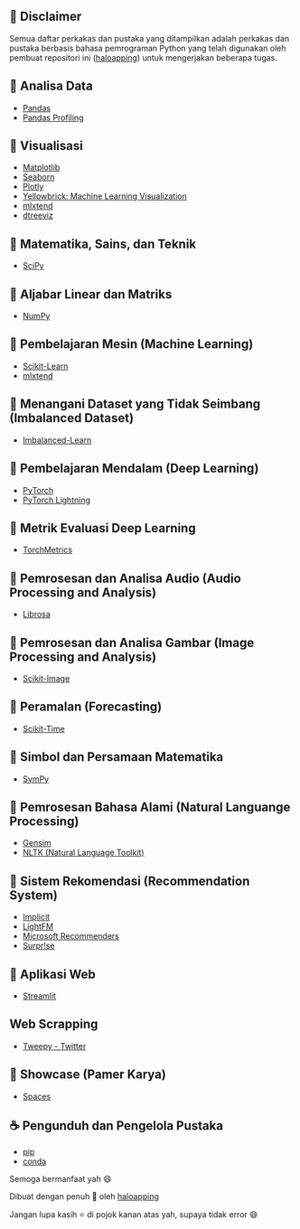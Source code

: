 ## 🍜 Disclaimer
Semua daftar perkakas dan pustaka yang ditampilkan adalah perkakas dan pustaka berbasis bahasa pemrograman Python yang telah digunakan oleh pembuat repositori ini ([haloapping](https://haloapping.github.io/)) untuk mengerjakan beberapa tugas.

## 🍟 Analisa Data
- [Pandas](https://pandas.pydata.org/)
- [Pandas Profiling](https://pandas-profiling.ydata.ai/docs/master/index.html)

## 🥘 Visualisasi
- [Matplotlib](https://matplotlib.org/)
- [Seaborn](https://seaborn.pydata.org/)
- [Plotly](https://plotly.com/python/)
- [Yellowbrick: Machine Learning Visualization](https://www.scikit-yb.org/en/latest/index.html)
- [mlxtend](https://rasbt.github.io/mlxtend/api_subpackages/mlxtend.plotting/)
- [dtreeviz](https://github.com/parrt/dtreeviz)

## 🧀 Matematika, Sains, dan Teknik
- [SciPy](https://docs.scipy.org/doc/scipy/index.html)

## 🍗 Aljabar Linear dan Matriks
- [NumPy](https://numpy.org/)

## 🍰 Pembelajaran Mesin (Machine Learning)
- [Scikit-Learn](https://scikit-learn.org/stable/index.html)
- [mlxtend](https://rasbt.github.io/mlxtend/)

## 🍩 Menangani Dataset yang Tidak Seimbang (Imbalanced Dataset)
- [Imbalanced-Learn](https://imbalanced-learn.org/stable/)

## 🌮 Pembelajaran Mendalam (Deep Learning)
- [PyTorch](https://pytorch.org/)
- [PyTorch Lightning](https://pytorch-lightning.readthedocs.io/en/latest/)

## 🍔 Metrik Evaluasi Deep Learning
- [TorchMetrics](https://torchmetrics.readthedocs.io/en/latest/)

## 🧁 Pemrosesan dan Analisa Audio (Audio Processing and Analysis)
- [Librosa](https://librosa.org/)

## 🥞 Pemrosesan dan Analisa Gambar (Image Processing and Analysis)
- [Scikit-Image](https://scikit-image.org/)

## 🍤 Peramalan (Forecasting)
- [Scikit-Time](https://www.sktime.org/en/stable/)

## 🍨 Simbol dan Persamaan Matematika
- [SymPy](https://www.sympy.org/en/index.html)

## 🍳 Pemrosesan Bahasa Alami (Natural Languange Processing)
- [Gensim](https://radimrehurek.com/gensim/index.html)
- [NLTK (Natural Language Toolkit)](https://www.nltk.org/)

## 🍞 Sistem Rekomendasi (Recommendation System)
- [Implicit](https://benfred.github.io/implicit/index.html)
- [LightFM](https://making.lyst.com/lightfm/docs/index.html)
- [Microsoft Recommenders](https://microsoft-recommenders.readthedocs.io/en/latest/)
- [Surpr!se](https://surprise.readthedocs.io/en/stable/index.html)

## 🍛 Aplikasi Web
- [Streamlit](https://streamlit.io/)

## Web Scrapping
- [Tweepy - Twitter](https://docs.tweepy.org/en/stable/index.html)

## 🥯 Showcase (Pamer Karya)
- [Spaces](https://huggingface.co/spaces)

## ☕ Pengunduh dan Pengelola Pustaka
- [pip](https://pip.pypa.io/en/stable/)
- [conda](https://docs.conda.io/projects/conda/en/latest/)

Semoga bermanfaat yah 😄

Dibuat dengan penuh 💚 oleh [haloapping](https://haloapping.github.io/)

Jangan lupa kasih ⭐ di pojok kanan atas yah, supaya tidak error 😄
